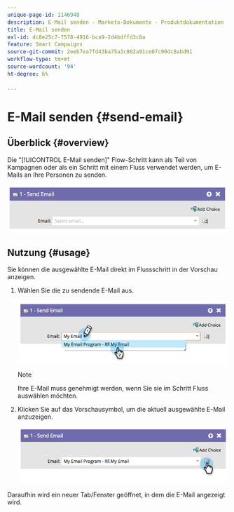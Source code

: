 ```yaml
---
unique-page-id: 1146948
description: E-Mail senden - Marketo-Dokumente - Produktdokumentation
title: E-Mail senden
exl-id: dc8e25c7-7578-4916-bca9-2d4bdffd3c6a
feature: Smart Campaigns
source-git-commit: 2eeb7ea7fd43ba75a3c802a91ce07c90dc8abd91
workflow-type: tm+mt
source-wordcount: '94'
ht-degree: 6%

---
```


# E-Mail senden {#send-email}

## Überblick {#overview}

Die &quot;[!UICONTROL E-Mail senden]&quot; Flow-Schritt kann als Teil von Kampagnen oder als ein Schritt mit einem Fluss verwendet werden, um E-Mails an Ihre Personen zu senden.

![](assets/image2014-9-22-10-3a8-3a11.png)

## Nutzung {#usage}

Sie können die ausgewählte E-Mail direkt im Flussschritt in der Vorschau anzeigen.

1. Wählen Sie die zu sendende E-Mail aus.

   ![](assets/image2014-9-22-10-3a8-3a15.png)

   >[!NOTE]
   >
   >Ihre E-Mail muss genehmigt werden, wenn Sie sie im Schritt Fluss auswählen möchten.

1. Klicken Sie auf das Vorschausymbol, um die aktuell ausgewählte E-Mail anzuzeigen.

   ![](assets/image2014-9-22-10-3a8-3a22.png)

Daraufhin wird ein neuer Tab/Fenster geöffnet, in dem die E-Mail angezeigt wird.
